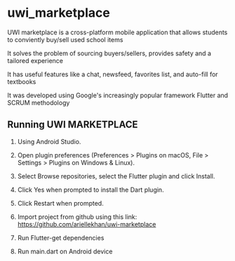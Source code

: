 # uwi_marketplace

UWI marketplace is a cross-platform mobile application that allows students to conviently buy/sell used school items​

It solves the problem of sourcing buyers/sellers, provides safety and a tailored experience​

It has useful features like a chat, newsfeed, favorites list, and auto-fill for textbooks​

It was developed using Google's increasingly popular framework Flutter and SCRUM methodology ​

## Running UWI MARKETPLACE 
1. Using Android Studio.

2. Open plugin preferences (Preferences > Plugins on macOS, File > Settings > Plugins on Windows & Linux).

3. Select Browse repositories, select the Flutter plugin and click Install.

4. Click Yes when prompted to install the Dart plugin.

5. Click Restart when prompted.

6. Import project from github using this link: https://github.com/ariellekhan/uwi-marketplace

7. Run Flutter-get dependencies

8. Run main.dart on Android device

